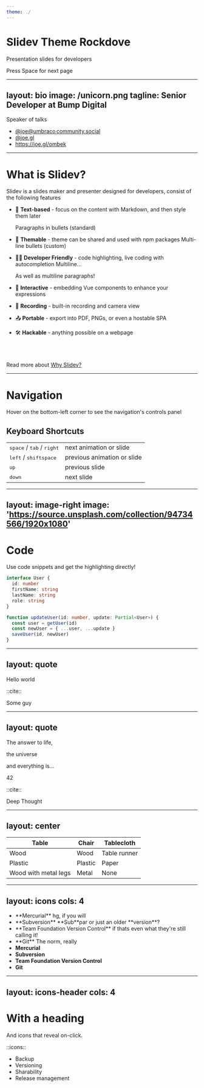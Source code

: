 ```yaml
---
theme: ./
---
```


# Slidev Theme **Rockdove**

Presentation slides for developers

<div class="pt-12">
  <span @click="next" class="px-2 p-1 rounded cursor-pointer hover:bg-white hover:bg-opacity-10">
    Press Space for next page <carbon:arrow-right class="inline"/>
  </span>
</div>

---
layout: bio
image: /unicorn.png
tagline: Senior Developer at Bump Digital
---

Speaker of talks

- <logos-mastodon-icon /> [@joe@umbraco&#8239;community.social](https://umbracocommunity.social/joe)
- <logos-bluesky />  [@joe.gl](https://bsky.app/profile/joe.gl)
- <solar-global-bold-duotone /> https://joe.gl/ombek

---

# What is Slidev?

Slidev is a slides maker and presenter designed for developers, consist of the following features

- 📝 **Text-based** - focus on the content with Markdown, and then style them later

  Paragraphs in bullets (standard)
- 🎨 **Themable** - theme can be shared and used with npm packages
  Multi-line bullets (custom)
- 🧑‍💻 **Developer Friendly** - code highlighting, live coding with autocompletion
  Multiline...

  As well as multiline
  paragraphs!
- 🤹 **Interactive** - embedding Vue components to enhance your expressions
- 🎥 **Recording** - built-in recording and camera view
- 📤 **Portable** - export into PDF, PNGs, or even a hostable SPA
- 🛠 **Hackable** - anything possible on a webpage

<br>
<br>

Read more about [Why Slidev?](https://sli.dev/guide/why)

---

# Navigation

Hover on the bottom-left corner to see the navigation's controls panel

## Keyboard Shortcuts

|     |     |
| --- | --- |
| <kbd>space</kbd> / <kbd>tab</kbd> / <kbd>right</kbd> | next animation or slide |
| <kbd>left</kbd>  / <kbd>shift</kbd><kbd>space</kbd> | previous animation or slide |
| <kbd>up</kbd> | previous slide |
| <kbd>down</kbd> | next slide |

---
layout: image-right
image: 'https://source.unsplash.com/collection/94734566/1920x1080'
---

# Code

Use code snippets and get the highlighting directly!

```ts
interface User {
  id: number
  firstName: string
  lastName: string
  role: string
}

function updateUser(id: number, update: Partial<User>) {
  const user = getUser(id)
  const newUser = { ...user, ...update }
  saveUser(id, newUser)
}
```

---
layout: quote
---

Hello world

::cite::

Some guy

---
layout: quote
---

The answer to life,

the universe

and everything is...

42

::cite::

Deep Thought


---
layout: center
---

| Table                  | Chair   | Tablecloth   |
| ---------------------- | ------- | ------------ |
| Wood                 | Wood  | Table runner |
| Plastic                | Plastic | Paper        |
| Wood with metal legs | Metal   | None         |

---
layout: icons
cols: 4
---

- <logos-mercurial />
  **Mercurial**
  hg, if you will
- <logos-subversion />
  **Subversion**
  **Sub**par or just an older **version**?
- <logos-visual-studio />
  **Team Foundation Version Control**
  if thats even what they're still calling it!
- <logos-git-icon />
  **Git**
  The norm, really
- <logos-mercurial /> **Mercurial**
- <logos-subversion /> **Subversion**
- <logos-visual-studio /> **Team Foundation Version Control**
- <logos-git-icon /> **Git**

---
layout: icons-header
cols: 4
---

# With a heading
And icons that reveal on-click.

::icons::

<v-clicks>

- <solar-box-bold-duotone /> Backup
- <solar-archive-up-bold-duotone /> Versioning
- <solar-hand-stars-bold-duotone /> Sharability
- <solar-rocket-2-bold-duotone /> Release management

</v-clicks>